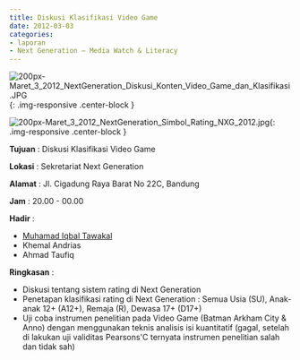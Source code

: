```yaml
---
title: Diskusi Klasifikasi Video Game
date: 2012-03-03
categories:
- laporan
- Next Generation – Media Watch & Literacy
---
```


![200px-Maret_3_2012_NextGeneration_Diskusi_Konten_Video_Game_dan_Klasifikasi.JPG](/uploads/200px-Maret_3_2012_NextGeneration_Diskusi_Konten_Video_Game_dan_Klasifikasi.JPG){: .img-responsive .center-block }

![200px-Maret_3_2012_NextGeneration_Simbol_Rating_NXG_2012.jpg](/uploads/200px-Maret_3_2012_NextGeneration_Simbol_Rating_NXG_2012.jpg){: .img-responsive .center-block }

**Tujuan** : Diskusi Klasifikasi Video Game 

**Lokasi** : Sekretariat Next Generation 

**Alamat** : Jl. Cigadung Raya Barat No 22C, Bandung 

**Jam** : 20.00 - 00.00 

**Hadir** :
* [Muhamad Iqbal Tawakal](wiki.ciptamedia.org/wiki/Muhamad_Iqbal_Tawakal)
* Khemal Andrias
* Ahmad Taufiq

**Ringkasan** :
* Diskusi tentang sistem rating di Next Generation
* Penetapan klasifikasi rating di Next Generation : Semua Usia (SU), Anak-anak 12+ (A12+), Remaja (R), Dewasa 17+ (D17+)
* Uji coba instrumen penelitian pada Video Game (Batman Arkham City & Anno) dengan menggunakan teknis analisis isi kuantitatif (gagal, setelah di lakukan uji validitas Pearsons'C ternyata instrumen penelitian salah dan tidak sah)
